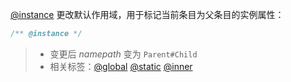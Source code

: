 [@instance](http://usejsdoc.org/tags-instance.html) 更改默认作用域，用于标记当前条目为父条目的实例属性：

```js
/** @instance */
```

> - 变更后 _namepath_ 变为 `Parent#Child`
> - 相关标签：[@global](http://usejsdoc.org/tags-global.html) [@static](http://usejsdoc.org/tags-static.html) [@inner](http://usejsdoc.org/tags-inner.html)
